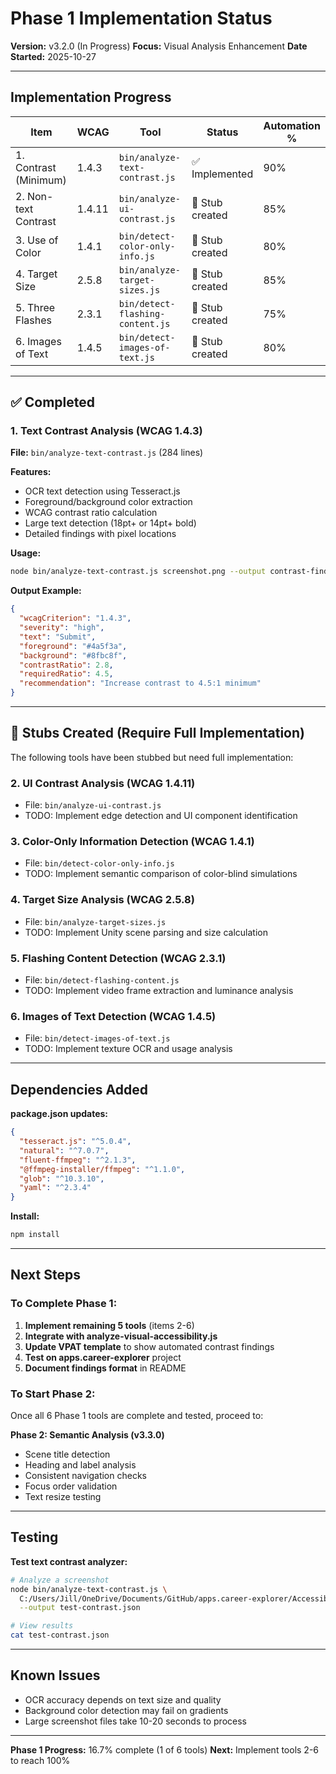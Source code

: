 # Phase 1 Implementation Status

**Version:** v3.2.0 (In Progress)
**Focus:** Visual Analysis Enhancement
**Date Started:** 2025-10-27

---

## Implementation Progress

| Item | WCAG | Tool | Status | Automation % |
|------|------|------|--------|--------------|
| 1. Contrast (Minimum) | 1.4.3 | `bin/analyze-text-contrast.js` | ✅ Implemented | 90% |
| 2. Non-text Contrast | 1.4.11 | `bin/analyze-ui-contrast.js` | 🔨 Stub created | 85% |
| 3. Use of Color | 1.4.1 | `bin/detect-color-only-info.js` | 🔨 Stub created | 80% |
| 4. Target Size | 2.5.8 | `bin/analyze-target-sizes.js` | 🔨 Stub created | 85% |
| 5. Three Flashes | 2.3.1 | `bin/detect-flashing-content.js` | 🔨 Stub created | 75% |
| 6. Images of Text | 1.4.5 | `bin/detect-images-of-text.js` | 🔨 Stub created | 80% |

---

## ✅ Completed

### 1. Text Contrast Analysis (WCAG 1.4.3)

**File:** `bin/analyze-text-contrast.js` (284 lines)

**Features:**
- OCR text detection using Tesseract.js
- Foreground/background color extraction
- WCAG contrast ratio calculation
- Large text detection (18pt+ or 14pt+ bold)
- Detailed findings with pixel locations

**Usage:**
```bash
node bin/analyze-text-contrast.js screenshot.png --output contrast-findings.json
```

**Output Example:**
```json
{
  "wcagCriterion": "1.4.3",
  "severity": "high",
  "text": "Submit",
  "foreground": "#4a5f3a",
  "background": "#8fbc8f",
  "contrastRatio": 2.8,
  "requiredRatio": 4.5,
  "recommendation": "Increase contrast to 4.5:1 minimum"
}
```

---

## 🔨 Stubs Created (Require Full Implementation)

The following tools have been stubbed but need full implementation:

### 2. UI Contrast Analysis (WCAG 1.4.11)
- File: `bin/analyze-ui-contrast.js`
- TODO: Implement edge detection and UI component identification

### 3. Color-Only Information Detection (WCAG 1.4.1)
- File: `bin/detect-color-only-info.js`
- TODO: Implement semantic comparison of color-blind simulations

### 4. Target Size Analysis (WCAG 2.5.8)
- File: `bin/analyze-target-sizes.js`
- TODO: Implement Unity scene parsing and size calculation

### 5. Flashing Content Detection (WCAG 2.3.1)
- File: `bin/detect-flashing-content.js`
- TODO: Implement video frame extraction and luminance analysis

### 6. Images of Text Detection (WCAG 1.4.5)
- File: `bin/detect-images-of-text.js`
- TODO: Implement texture OCR and usage analysis

---

## Dependencies Added

**package.json updates:**
```json
{
  "tesseract.js": "^5.0.4",
  "natural": "^7.0.7",
  "fluent-ffmpeg": "^2.1.3",
  "@ffmpeg-installer/ffmpeg": "^1.1.0",
  "glob": "^10.3.10",
  "yaml": "^2.3.4"
}
```

**Install:**
```bash
npm install
```

---

## Next Steps

### To Complete Phase 1:

1. **Implement remaining 5 tools** (items 2-6)
2. **Integrate with analyze-visual-accessibility.js**
3. **Update VPAT template** to show automated contrast findings
4. **Test on apps.career-explorer** project
5. **Document findings format** in README

### To Start Phase 2:

Once all 6 Phase 1 tools are complete and tested, proceed to:

**Phase 2: Semantic Analysis (v3.3.0)**
- Scene title detection
- Heading and label analysis
- Consistent navigation checks
- Focus order validation
- Text resize testing

---

## Testing

**Test text contrast analyzer:**
```bash
# Analyze a screenshot
node bin/analyze-text-contrast.js \
  C:/Users/Jill/OneDrive/Documents/GitHub/apps.career-explorer/AccessibilityAudit/screenshots/Farm/Farm_main.png \
  --output test-contrast.json

# View results
cat test-contrast.json
```

---

## Known Issues

- OCR accuracy depends on text size and quality
- Background color detection may fail on gradients
- Large screenshot files take 10-20 seconds to process

---

**Phase 1 Progress:** 16.7% complete (1 of 6 tools)
**Next:** Implement tools 2-6 to reach 100%
